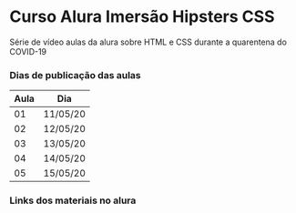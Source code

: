 # Curso Alura Imersão Hipsters CSS
Série de vídeo aulas da alura sobre HTML e CSS durante a quarentena do COVID-19

### Dias de publicação das aulas
Aula|Dia
----|----
01|11/05/20
02|12/05/20
03|13/05/20
04|14/05/20
05|15/05/20

### Links dos materiais no alura
